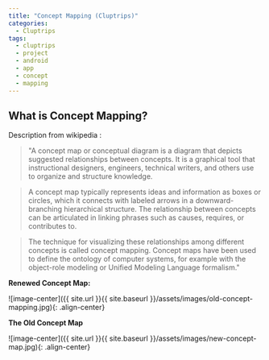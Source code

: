 ```yaml
---
title: "Concept Mapping (Cluptrips)"
categories:
  - Cluptrips
tags:
  - cluptrips
  - project
  - android
  - app
  - concept
  - mapping
---
```


## What is Concept Mapping?

Description from wikipedia :
 
> "A concept map or conceptual diagram is a diagram that depicts suggested relationships between concepts. It is a graphical tool that instructional designers, engineers, technical writers, and others use to organize and structure knowledge.

> A concept map typically represents ideas and information as boxes or circles, which it connects with labeled arrows in a downward-branching hierarchical structure. The relationship between concepts can be articulated in linking phrases such as causes, requires, or contributes to.

> The technique for visualizing these relationships among different concepts is called concept mapping. Concept maps have been used to define the ontology of computer systems, for example with the object-role modeling or Unified Modeling Language formalism."

**Renewed Concept Map:**



![image-center]({{ site.url }}{{ site.baseurl }}/assets/images/old-concept-mapping.jpg){: .align-center}


**The Old Concept Map**

![image-center]({{ site.url }}{{ site.baseurl }}/assets/images/new-concept-map.jpg){: .align-center}
